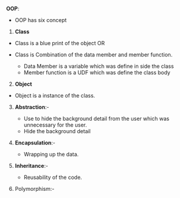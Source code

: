 **OOP**:
- OOP has six concept

1. **Class**
- Class is a blue print of the object
OR
- Class is Combination of the data member and member function.

    - Data Member is a variable which was define in side the class
    - Member function is a UDF which was define the class body

2. **Object**
- Object is a instance of the class.
  
3. **Abstraction**:- 
    - Use to hide the background detail from the user which was unnecessary for the user.
    - Hide the background detail
  
4. **Encapsulation**:-
    - Wrapping up the data.
     
5. **Inheritance**:-
   - Reusability of the code.
  
6. Polymorphism:-